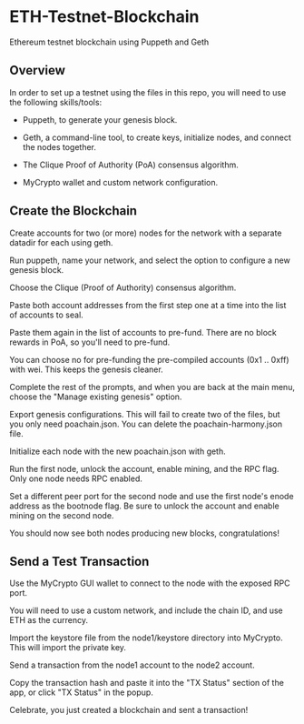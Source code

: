 # ETH-Testnet-Blockchain
Ethereum testnet blockchain using Puppeth and Geth

## Overview ##
In order to set up a testnet using the files in this repo, you will need to use the following skills/tools:

- Puppeth, to generate your genesis block.

- Geth, a command-line tool, to create keys, initialize nodes, and connect the nodes together.

- The Clique Proof of Authority (PoA) consensus algorithm.

- MyCrypto wallet and custom network configuration.

## Create the Blockchain ##
Create accounts for two (or more) nodes for the network with a separate datadir for each using geth.

Run puppeth, name your network, and select the option to configure a new genesis block.

Choose the Clique (Proof of Authority) consensus algorithm.

Paste both account addresses from the first step one at a time into the list of accounts to seal.

Paste them again in the list of accounts to pre-fund. There are no block rewards in PoA, so you'll need to pre-fund.

You can choose no for pre-funding the pre-compiled accounts (0x1 .. 0xff) with wei. This keeps the genesis cleaner.

Complete the rest of the prompts, and when you are back at the main menu, choose the "Manage existing genesis" option.

Export genesis configurations. This will fail to create two of the files, but you only need poachain.json. You can delete the poachain-harmony.json file.

Initialize each node with the new poachain.json with geth.

Run the first node, unlock the account, enable mining, and the RPC flag. Only one node needs RPC enabled.

Set a different peer port for the second node and use the first node's enode address as the bootnode flag. Be sure to unlock the account and enable mining on the second node.

You should now see both nodes producing new blocks, congratulations!

## Send a Test Transaction ##
Use the MyCrypto GUI wallet to connect to the node with the exposed RPC port.

You will need to use a custom network, and include the chain ID, and use ETH as the currency.

Import the keystore file from the node1/keystore directory into MyCrypto. This will import the private key.

Send a transaction from the node1 account to the node2 account.

Copy the transaction hash and paste it into the "TX Status" section of the app, or click "TX Status" in the popup.

Celebrate, you just created a blockchain and sent a transaction!